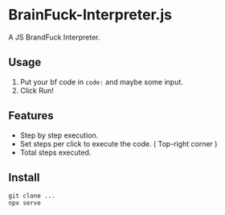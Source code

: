 BrainFuck-Interpreter.js
==
A JS BrandFuck Interpreter.

## Usage
1. Put your bf code in `code:` and maybe some input.  
2. Click Run!

## Features
* Step by step execution.
* Set steps per click to execute the code. ( Top-right corner )
* Total steps executed.

## Install
```
git clone ...
npx serve
```